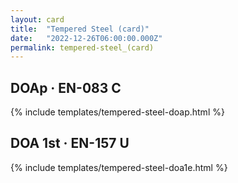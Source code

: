 ```yaml
---
layout: card
title:  "Tempered Steel (card)"
date:   "2022-12-26T06:00:00.000Z"
permalink: tempered-steel_(card)
---
```


## DOAp &middot; EN-083 C

{% include templates/tempered-steel-doap.html %}


## DOA 1st &middot; EN-157 U

{% include templates/tempered-steel-doa1e.html %}
